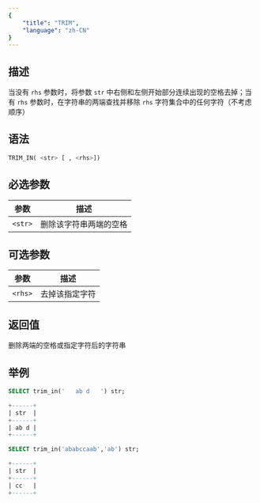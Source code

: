```yaml
---
{
    "title": "TRIM",
    "language": "zh-CN"
}
---
```


<!-- 
Licensed to the Apache Software Foundation (ASF) under one
or more contributor license agreements.  See the NOTICE file
distributed with this work for additional information
regarding copyright ownership.  The ASF licenses this file
to you under the Apache License, Version 2.0 (the
"License"); you may not use this file except in compliance
with the License.  You may obtain a copy of the License at

  http://www.apache.org/licenses/LICENSE-2.0

Unless required by applicable law or agreed to in writing,
software distributed under the License is distributed on an
"AS IS" BASIS, WITHOUT WARRANTIES OR CONDITIONS OF ANY
KIND, either express or implied.  See the License for the
specific language governing permissions and limitations
under the License.
-->

## 描述

当没有 `rhs` 参数时，将参数 `str` 中右侧和左侧开始部分连续出现的空格去掉；当有 `rhs` 参数时，在字符串的两端查找并移除 `rhs` 字符集合中的任何字符（不考虑顺序）

## 语法

```sql
TRIM_IN( <str> [ , <rhs>])
```
## 必选参数

| 参数 | 描述 |
|------|------|
| `<str>` | 删除该字符串两端的空格 |


## 可选参数

| 参数 | 描述 |
|------|------|
| `<rhs>` | 去掉该指定字符 |

## 返回值

删除两端的空格或指定字符后的字符串

## 举例

```sql
SELECT trim_in('   ab d   ') str;
```

```sql
+------+
| str  |
+------+
| ab d |
+------+
```

```sql
SELECT trim_in('ababccaab','ab') str;
```

```sql
+------+
| str  |
+------+
| cc   |
+------+
```
